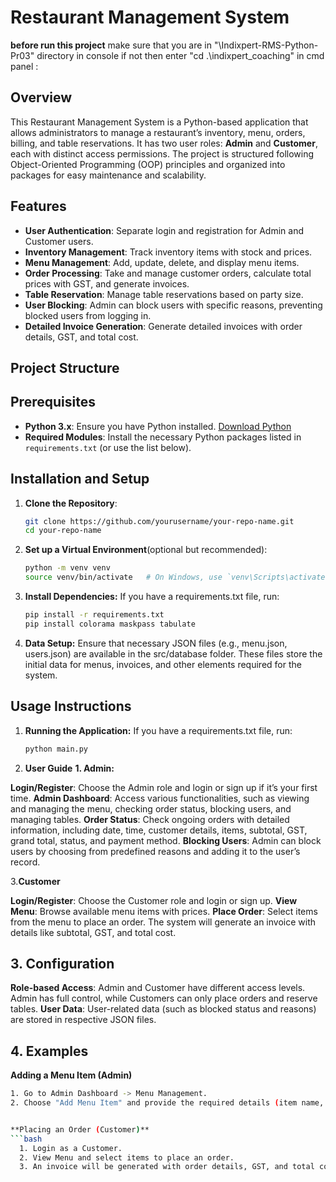 
# Restaurant Management System

**before run this project** make sure that you are in "\Indixpert-RMS-Python-Pr03" directory in console if not then enter "cd .\indixpert_coaching\" in cmd panel :

## Overview

This Restaurant Management System is a Python-based application that allows administrators to manage a restaurant’s inventory, menu, orders, billing, and table reservations. It has two user roles: **Admin** and **Customer**, each with distinct access permissions. The project is structured following Object-Oriented Programming (OOP) principles and organized into packages for easy maintenance and scalability.

## Features

- **User Authentication**: Separate login and registration for Admin and Customer users.
- **Inventory Management**: Track inventory items with stock and prices.
- **Menu Management**: Add, update, delete, and display menu items.
- **Order Processing**: Take and manage customer orders, calculate total prices with GST, and generate invoices.
- **Table Reservation**: Manage table reservations based on party size.
- **User Blocking**: Admin can block users with specific reasons, preventing blocked users from logging in.
- **Detailed Invoice Generation**: Generate detailed invoices with order details, GST, and total cost.

## Project Structure


## Prerequisites

- **Python 3.x**: Ensure you have Python installed. [Download Python](https://www.python.org/downloads/)
- **Required Modules**: Install the necessary Python packages listed in `requirements.txt` (or use the list below).

## Installation and Setup

1. **Clone the Repository**:
   ```bash
   git clone https://github.com/yourusername/your-repo-name.git
   cd your-repo-name

2. **Set up a Virtual Environment**(optional but recommended):
   ```bash
   python -m venv venv
   source venv/bin/activate   # On Windows, use `venv\Scripts\activate`
   
3. **Install Dependencies:** If you have a requirements.txt file, run:
   ```bash
   pip install -r requirements.txt
   pip install colorama maskpass tabulate

4. **Data Setup:** Ensure that necessary JSON files (e.g., menu.json, users.json) are available in the src/database folder. These files store the initial data for menus, invoices, and other elements required for the system.

## Usage Instructions
    
1. **Running the Application:** If you have a requirements.txt file, run:
   ```bash
   python main.py


2. **User Guide**
**1. Admin:**
   
**Login/Register**: Choose the Admin role and login or sign up if it’s your first time.
**Admin Dashboard**: Access various functionalities, such as viewing and managing the menu, checking order status, blocking users, and managing tables.
**Order Status**: Check ongoing orders with detailed information, including date, time, customer details, items, subtotal, GST, grand total, status, and payment method.
**Blocking Users**: Admin can block users by choosing from predefined reasons and adding it to the user’s record.


 3.**Customer**

 **Login/Register**: Choose the Customer role and login or sign up.
 **View Menu**: Browse available menu items with prices.
 **Place Order**: Select items from the menu to place an order. The system will generate an invoice with details like subtotal, GST, and total cost.

## 3. Configuration

**Role-based Access**: Admin and Customer have different access levels. Admin has full control, while Customers can only place orders and reserve tables.
**User Data**: User-related data (such as blocked status and reasons) are stored in respective JSON files.

## 4. Examples

**Adding a Menu Item (Admin)**
  ```bash
  1. Go to Admin Dashboard -> Menu Management.
  2. Choose "Add Menu Item" and provide the required details (item name, price, category).


**Placing an Order (Customer)**
  ```bash
    1. Login as a Customer.
    2. View Menu and select items to place an order.
    3. An invoice will be generated with order details, GST, and total cost.
  





